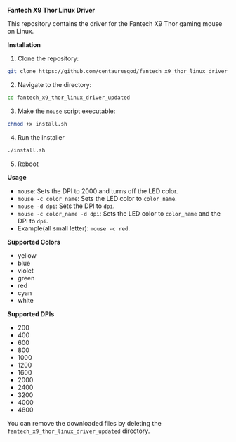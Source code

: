**Fantech X9 Thor Linux Driver**

This repository contains the driver for the Fantech X9 Thor gaming mouse on Linux.

**Installation**

1. Clone the repository:

```bash
git clone https://github.com/centaurusgod/fantech_x9_thor_linux_driver_updated.git
```

2. Navigate to the directory:

```bash
cd fantech_x9_thor_linux_driver_updated
```

3. Make the `mouse` script executable:

```bash
chmod +x install.sh
```

4. Run the installer

```bash
./install.sh
```
5. Reboot

**Usage**

* `mouse`: Sets the DPI to 2000 and turns off the LED color.
* `mouse -c color_name`: Sets the LED color to `color_name`.
* `mouse -d dpi`: Sets the DPI to `dpi`.
* `mouse -c color_name -d dpi`: Sets the LED color to `color_name` and the DPI to `dpi`.
* Example(all small letter): `mouse -c red`.
  
**Supported Colors**

* yellow
* blue
* violet
* green
* red
* cyan
* white

**Supported DPIs**

* 200
* 400
* 600
* 800
* 1000
* 1200
* 1600
* 2000
* 2400
* 3200
* 4000
* 4800

You can remove the downloaded files by deleting the `fantech_x9_thor_linux_driver_updated` directory.

